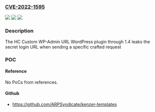 ### [CVE-2022-1595](https://cve.mitre.org/cgi-bin/cvename.cgi?name=CVE-2022-1595)
![](https://img.shields.io/static/v1?label=Product&message=HC%20Custom%20WP-Admin%20URL&color=blue)
![](https://img.shields.io/static/v1?label=Version&message=1.4%3C%3D%201.4%20&color=brighgreen)
![](https://img.shields.io/static/v1?label=Vulnerability&message=CWE-200%20Information%20Exposure&color=brighgreen)

### Description

The HC Custom WP-Admin URL WordPress plugin through 1.4 leaks the secret login URL when sending a specific crafted request

### POC

#### Reference
No PoCs from references.

#### Github
- https://github.com/ARPSyndicate/kenzer-templates


